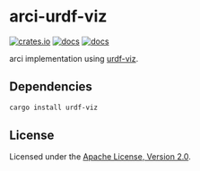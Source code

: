 # arci-urdf-viz

[![crates.io](https://img.shields.io/crates/v/arci-urdf-viz.svg)](https://crates.io/crates/arci-urdf-viz) [![docs](https://docs.rs/arci-urdf-viz/badge.svg)](https://docs.rs/arci-urdf-viz) [![docs](https://img.shields.io/badge/docs-main-blue)](https://openrr.github.io/openrr/arci_urdf_viz)

arci implementation using [urdf-viz](https://github.com/openrr/urdf-viz).

## Dependencies

```bash
cargo install urdf-viz
```

## License

Licensed under the [Apache License, Version 2.0](https://github.com/openrr/openrr/blob/main/LICENSE).
